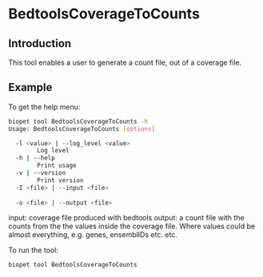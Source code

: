 # BedtoolsCoverageToCounts

## Introduction
This tool enables a user to generate a count file, out of a coverage file.


## Example
To get the help menu:
~~~bash
biopet tool BedtoolsCoverageToCounts -h
Usage: BedtoolsCoverageToCounts [options]

  -l <value> | --log_level <value>
        Log level
  -h | --help
        Print usage
  -v | --version
        Print version
  -I <file> | --input <file>
        
  -o <file> | --output <file>
~~~

input: coverage file produced with bedtools
output: a count file with the counts from the the values inside the coverage file. Where values could be almost everything, e.g.
genes, ensemblIDs etc. etc.

To run the tool:
~~~bash
biopet tool BedtoolsCoverageToCounts
~~~